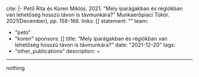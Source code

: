 cite: |-
  Pető Rita és Koren Miklós. 2021. "Mely iparágakban és régiókban van lehetőség hosszú távon is távmunkára?" Munkaerőpiaci Tükör. 2021(December), pp. 158-168.
links: []
statement: ""
team:
  - "peto"
  - "koren"
sponsors: []
title: "Mely iparágakban és régiókban van lehetőség hosszú távon is távmunkára?"
date: "2021-12-20"
tags:
  - "other_publications"
description: ~

---

nothing
